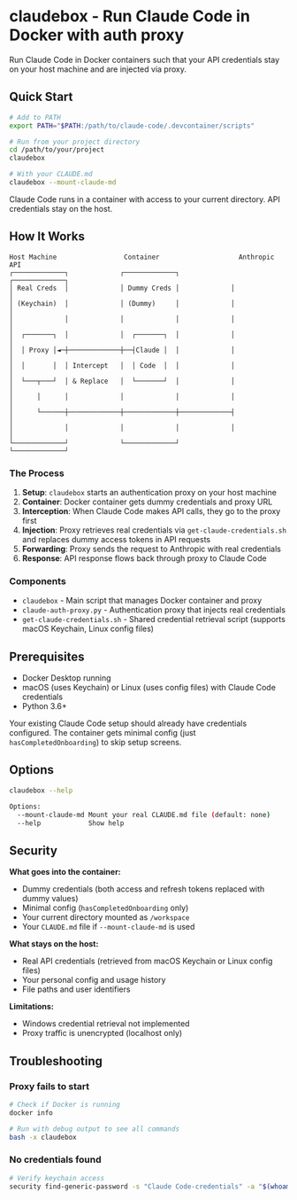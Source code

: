 # claudebox - Run Claude Code in Docker with auth proxy

Run Claude Code in Docker containers such that your API credentials stay on your host machine and are injected via proxy.

## Quick Start

```bash
# Add to PATH
export PATH="$PATH:/path/to/claude-code/.devcontainer/scripts"

# Run from your project directory
cd /path/to/your/project
claudebox

# With your CLAUDE.md
claudebox --mount-claude-md
```

Claude Code runs in a container with access to your current directory. API credentials stay on the host.

## How It Works

```
Host Machine                 Container                    Anthropic API
┌─────────────┐             ┌─────────────┐             ┌─────────────┐
│ Real Creds  │             │ Dummy Creds │             │             │
│ (Keychain)  │             │ (Dummy)     │             │             │
│             │             │             │             │             │
│  ┌───────┐  │             │  ┌───────┐  │             │             │
│  │ Proxy │◄─┼─────────────┼──┤Claude │  │             │             │
│  │       │  │ Intercept   │  │ Code  │  │             │             │
│  └───┬───┘  │ & Replace   │  └───────┘  │             │             │
│      │      │             │             │             │             │
│      └──────┼─────────────┼─────────────┼─────────────┤             │
│             │             │             │             │             │
└─────────────┘             └─────────────┘             └─────────────┘
```

### The Process

1. **Setup**: `claudebox` starts an authentication proxy on your host machine
2. **Container**: Docker container gets dummy credentials and proxy URL
3. **Interception**: When Claude Code makes API calls, they go to the proxy first
4. **Injection**: Proxy retrieves real credentials via `get-claude-credentials.sh` and replaces dummy access tokens in API requests
5. **Forwarding**: Proxy sends the request to Anthropic with real credentials
6. **Response**: API response flows back through proxy to Claude Code

### Components

- `claudebox` - Main script that manages Docker container and proxy
- `claude-auth-proxy.py` - Authentication proxy that injects real credentials
- `get-claude-credentials.sh` - Shared credential retrieval script (supports macOS Keychain, Linux config files)

## Prerequisites

- Docker Desktop running
- macOS (uses Keychain) or Linux (uses config files) with Claude Code credentials
- Python 3.6+

Your existing Claude Code setup should already have credentials configured. The container gets minimal config (just `hasCompletedOnboarding`) to skip setup screens.

## Options

```bash
claudebox --help

Options:
  --mount-claude-md Mount your real CLAUDE.md file (default: none)
  --help            Show help
```

## Security

**What goes into the container:**
- Dummy credentials (both access and refresh tokens replaced with dummy values)
- Minimal config (`hasCompletedOnboarding` only)
- Your current directory mounted as `/workspace`
- Your `CLAUDE.md` file if `--mount-claude-md` is used

**What stays on the host:**
- Real API credentials (retrieved from macOS Keychain or Linux config files)
- Your personal config and usage history
- File paths and user identifiers

**Limitations:**
- Windows credential retrieval not implemented
- Proxy traffic is unencrypted (localhost only)

## Troubleshooting

### Proxy fails to start
```bash
# Check if Docker is running
docker info

# Run with debug output to see all commands
bash -x claudebox
```

### No credentials found
```bash
# Verify keychain access
security find-generic-password -s "Claude Code-credentials" -a "$(whoami)" -w
```

